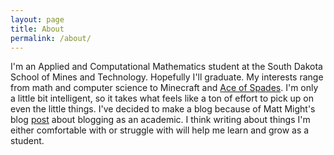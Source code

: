 ```yaml
---
layout: page
title: About
permalink: /about/
---
```


I'm an Applied and Computational Mathematics student at the South Dakota School of Mines and Technology. Hopefully I'll graduate. My interests range from math and computer science to Minecraft and [Ace of Spades](http://buildandshoot.com). I'm only a little bit intelligent, so it takes what feels like a ton of effort to pick up on even the little things. I've decided to make a blog because of Matt Might's blog [post](http://matt.might.net/articles/how-to-blog-as-an-academic/) about blogging as an academic. I think writing about things I'm either comfortable with or struggle with will help me learn and grow as a student.
